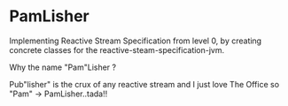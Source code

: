 # PamLisher
Implementing Reactive Stream Specification from level 0, by creating concrete classes for the reactive-steam-specification-jvm. 

Why the name "Pam"Lisher ? 

Pub"lisher" is the crux of any reactive stream and I just love The Office so "Pam" -> PamLisher..tada!!
